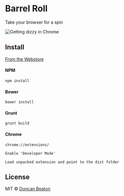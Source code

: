 # Barrel Roll

Take your browser for a spin

![Getting dizzy in Chrome](http://i.imgur.com/ldeFuDz.gif "They be spinning")

## Install

[From the Webstore](https://chrome.google.com/webstore/detail/jlnmjndpnhemdgiagelkalboclglfndj)

#### NPM

`npm install`

#### Bower

`bower install`

#### Grunt

`grunt build`

#### Chrome

`chrome://extensions/`

`Enable 'Developer Mode'`

`Load unpacked extension and point to the dist folder`

## License

MIT © [Duncan Beaton](http://dunckr.com)
